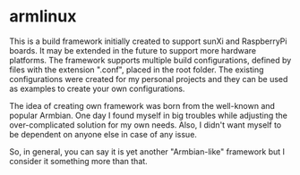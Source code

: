 # armlinux

This is a build framework initially created to support sunXi and RaspberryPi boards. It may be extended in the future to support more hardware platforms. The framework supports multiple build configurations, defined by files with the extension ".conf", placed in the root folder. The existing configurations were created for my personal projects and they can be used as examples to create your own configurations.

The idea of creating own framework was born from the well-known and popular Armbian. One day I found myself in big troubles while adjusting the over-complicated solution for my own needs. Also, I didn't want myself to be dependent on anyone else in case of any issue.

So, in general, you can say it is yet another "Armbian-like" framework but I consider it something more than that.
